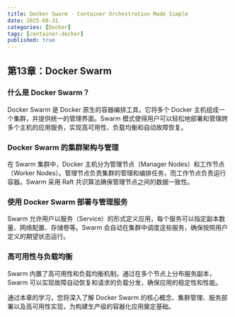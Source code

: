 ```yaml
---
title: Docker Swarm - Container Orchestration Made Simple
date: 2025-08-31
categories: [Docker]
tags: [container-docker]
published: true
---
```


## 第13章：Docker Swarm

### 什么是 Docker Swarm？

Docker Swarm 是 Docker 原生的容器编排工具，它将多个 Docker 主机组成一个集群，并提供统一的管理界面。Swarm 模式使得用户可以轻松地部署和管理跨多个主机的应用服务，实现高可用性、负载均衡和自动故障恢复。

### Docker Swarm 的集群架构与管理

在 Swarm 集群中，Docker 主机分为管理节点（Manager Nodes）和工作节点（Worker Nodes）。管理节点负责集群的管理和编排任务，而工作节点负责运行容器。Swarm 采用 Raft 共识算法确保管理节点之间的数据一致性。

### 使用 Docker Swarm 部署与管理服务

Swarm 允许用户以服务（Service）的形式定义应用，每个服务可以指定副本数量、网络配置、存储卷等。Swarm 会自动在集群中调度这些服务，确保按照用户定义的期望状态运行。

### 高可用性与负载均衡

Swarm 内置了高可用性和负载均衡机制。通过在多个节点上分布服务副本，Swarm 可以实现故障自动恢复和请求的负载分发，确保应用的稳定性和性能。

通过本章的学习，您将深入了解 Docker Swarm 的核心概念、集群管理、服务部署以及高可用性实现，为构建生产级的容器化应用奠定基础。